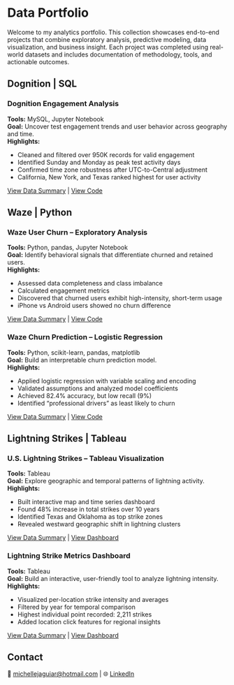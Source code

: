 # Data Portfolio

Welcome to my analytics portfolio. This collection showcases end-to-end projects that combine exploratory analysis, predictive modeling, data visualization, and business insight. Each project was completed using real-world datasets and includes documentation of methodology, tools, and actionable outcomes.

## Dognition | SQL

### Dognition Engagement Analysis 
**Tools:** MySQL, Jupyter Notebook  
**Goal:** Uncover test engagement trends and user behavior across geography and time.  
**Highlights:**  
- Cleaned and filtered over 950K records for valid engagement  
- Identified Sunday and Monday as peak test activity days  
- Confirmed time zone robustness after UTC-to-Central adjustment  
- California, New York, and Texas ranked highest for user activity  

[View Data Summary](https://github.com/michellejaguiar/Portfolio/blob/main/Dognition%20(SQL)/1.A%20Data%20Summary%20-%20Engagement%20Analysis.pdf) | [View Code](https://github.com/michellejaguiar/Portfolio/blob/main/Dognition%20(SQL)/1.B%20Dognition%20User%20Engagement.ipynb)


## Waze | Python

### Waze User Churn – Exploratory Analysis  
**Tools:** Python, pandas, Jupyter Notebook  
**Goal:** Identify behavioral signals that differentiate churned and retained users.  
**Highlights:**  
- Assessed data completeness and class imbalance  
- Calculated engagement metrics  
- Discovered that churned users exhibit high-intensity, short-term usage  
- iPhone vs Android users showed no churn difference  

[View Data Summary](https://github.com/michellejaguiar/Portfolio/blob/main/Waze%20Project%20(Phyton)/1.A.%20Data%20Summary%20-%20Statistics.pdf) | [View Code](https://github.com/michellejaguiar/Portfolio/blob/main/Waze%20Project%20(Phyton)/1.B.%20Waze%20User%20Churn%20Data%20Analysis%20Project.ipynb)

### Waze Churn Prediction – Logistic Regression  
**Tools:** Python, scikit-learn, pandas, matplotlib  
**Goal:** Build an interpretable churn prediction model.  
**Highlights:**  
- Applied logistic regression with variable scaling and encoding  
- Validated assumptions and analyzed model coefficients  
- Achieved 82.4% accuracy, but low recall (9%)  
- Identified “professional drivers” as least likely to churn  

[View Data Summary](https://github.com/michellejaguiar/Portfolio/blob/main/Waze%20Project%20(Phyton)/2.A.%20Data%20Summary%20-%20Logistic%20Regression.pdf) | [View Code](https://github.com/michellejaguiar/Portfolio/blob/main/Waze%20Project%20(Phyton)/2.B.%20Waze%20Churn%20Prediction%20Using%20Logistic%20Regression.ipynb)

## Lightning Strikes | Tableau

### U.S. Lightning Strikes – Tableau Visualization  
**Tools:** Tableau  
**Goal:** Explore geographic and temporal patterns of lightning activity.  
**Highlights:**  
- Built interactive map and time series dashboard  
- Found 48% increase in total strikes over 10 years  
- Identified Texas and Oklahoma as top strike zones  
- Revealed westward geographic shift in lightning clusters  

[View Data Summary](https://github.com/michellejaguiar/Portfolio/blob/main/US%20Strikes%20(Tableau)/1.A%20Data%20Summary%20-%20Data%20Visualization.pdf) | [View Dashboard]([https://github.com/michellejaguiar/Portfolio/blob/main/Waze%20Project%20(Phyton)/2.B.%20Waze%20Churn%20Prediction%20Using%20Logistic%20Regression.ipynb](https://github.com/michellejaguiar/Portfolio/blob/main/US%20Strikes%20(Tableau)/1.B%20Tableau%20Link.md))

### Lightning Strike Metrics Dashboard  
**Tools:** Tableau  
**Goal:** Build an interactive, user-friendly tool to analyze lightning intensity.  
**Highlights:**  
- Visualized per-location strike intensity and averages  
- Filtered by year for temporal comparison  
- Highest individual point recorded: 2,211 strikes  
- Added location click features for regional insights  

[View Data Summary](https://github.com/michellejaguiar/Portfolio/blob/main/US%20Strikes%20(Tableau)/2.A%20Data%20Summary%20-%20Map%20Visualization.pdf) | [View Dashboard](https://github.com/michellejaguiar/Portfolio/blob/main/US%20Strikes%20(Tableau)/2.B%20Tableau%20Link.md)

## Contact  
📧 michellejaguiar@hotmail.com | 
🌐 [LinkedIn](https://www.linkedin.com/in/michellejaguiar/) 
